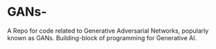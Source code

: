 # GANs-
A Repo for code related to Generative Adversarial Networks, popularly known as GANs. Building-block of programming for Generative AI.
